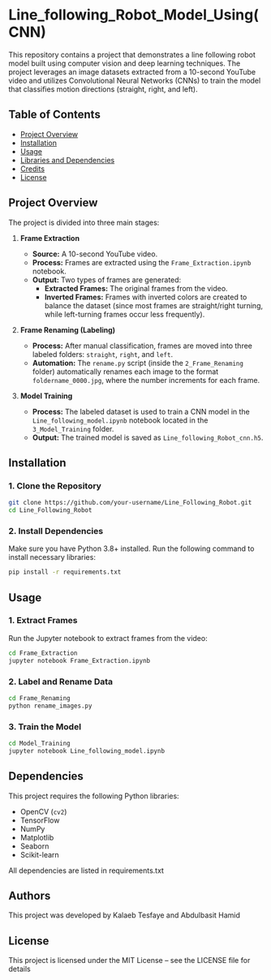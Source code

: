 # Line_following_Robot_Model_Using(CNN)
This repository contains a project that demonstrates a line following robot model built using computer vision and deep learning techniques. The project leverages an image datasets extracted from a 10-second YouTube video and utilizes Convolutional Neural Networks (CNNs) to train the model that classifies motion directions (straight, right, and left).

## Table of Contents

- [Project Overview](#project-overview)
- [Installation](#installation)
- [Usage](#usage)
- [Libraries and Dependencies](#libraries-and-dependencies)
- [Credits](#credits)
- [License](#license)

## Project Overview

The project is divided into three main stages:

1. **Frame Extraction**  
   - **Source:** A 10-second YouTube video.
   - **Process:** Frames are extracted using the `Frame_Extraction.ipynb` notebook.
   - **Output:** Two types of frames are generated:
     - **Extracted Frames:** The original frames from the video.
     - **Inverted Frames:** Frames with inverted colors are created to balance the dataset (since most frames are straight/right turning, while left-turning frames occur less frequently).

2. **Frame Renaming (Labeling)**  
   - **Process:** After manual classification, frames are moved into three labeled folders: `straight`, `right`, and `left`.
   - **Automation:** The `rename.py` script (inside the `2_Frame_Renaming` folder) automatically renames each image to the format `foldername_0000.jpg`, where the number increments for each frame.

3. **Model Training**  
   - **Process:** The labeled dataset is used to train a CNN model in the `Line_following_model.ipynb` notebook located in the `3_Model_Training` folder.
   - **Output:** The trained model is saved as `Line_following_Robot_cnn.h5`.

## **Installation**  
### **1. Clone the Repository**  
```bash
git clone https://github.com/your-username/Line_Following_Robot.git
cd Line_Following_Robot
```
### **2. Install Dependencies** 
Make sure you have Python 3.8+ installed. Run the following command to install necessary libraries:
```bash
pip install -r requirements.txt
```
## **Usage** 
### **1. Extract Frames**
Run the Jupyter notebook to extract frames from the video:
```bash
cd Frame_Extraction
jupyter notebook Frame_Extraction.ipynb
```
### **2. Label and Rename Data**  
```bash
cd Frame_Renaming
python rename_images.py
```
### **3. Train the Model**  
```bash
cd Model_Training
jupyter notebook Line_following_model.ipynb
```
## **Dependencies**
This project requires the following Python libraries:

- OpenCV (`cv2`)
- TensorFlow
- NumPy
- Matplotlib
- Seaborn
- Scikit-learn

All dependencies are listed in requirements.txt
## **Authors**
This project was developed by Kalaeb Tesfaye and Abdulbasit Hamid
## **License**
This project is licensed under the MIT License – see the LICENSE file for details







